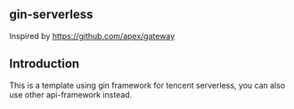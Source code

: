 ## gin-serverless
Inspired by https://github.com/apex/gateway

## Introduction
This is a template using gin framework for tencent serverless, you can also use other api-framework instead.